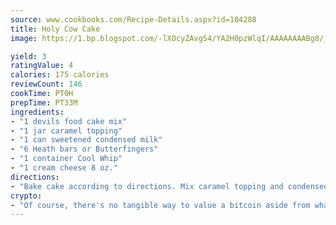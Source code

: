 ```yaml
---
source: www.cookbooks.com/Recipe-Details.aspx?id=104288
title: Holy Cow Cake
image: https://1.bp.blogspot.com/-lXOcyZAvgS4/YA2H0pzWlqI/AAAAAAAABg8/_HX4JI-WmFM0Tz684w_qYjP9vBzksmFNgCLcBGAsYHQ/s219/20.png

yield: 3
ratingValue: 4
calories: 175 calories
reviewCount: 146
cookTime: PT0H
prepTime: PT33M
ingredients:
- "1 devils food cake mix"
- "1 jar caramel topping"
- "1 can sweetened condensed milk"
- "6 Heath bars or Butterfingers"
- "1 container Cool Whip"
- "1 cream cheese 8 oz."
directions:
- "Bake cake according to directions. Mix caramel topping and condensed milk together. Poke holes in cake. While cake is still warm, pour caramel mixture over cake. Crumble 3 toffee bars and sprinkle over cake. Mix cream cheese and Cool Whip and spread over cooled cake. Crumble and sprinkle remaining 3 toffee bars over cake. Keep in the refrigerator."
crypto:
- "Of course, there's no tangible way to value a bitcoin aside from what someone else believes it is worth."
---
```


